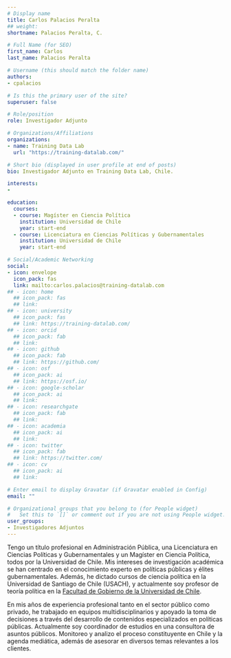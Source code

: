```yaml
---
# Display name
title: Carlos Palacios Peralta
## weight: 
shortname: Palacios Peralta, C.

# Full Name (for SEO)
first_name: Carlos
last_name: Palacios Peralta

# Username (this should match the folder name)
authors:
- cpalacios

# Is this the primary user of the site?
superuser: false

# Role/position
role: Investigador Adjunto

# Organizations/Affiliations
organizations:
- name: Training Data Lab
  url: "https://training-datalab.com/"

# Short bio (displayed in user profile at end of posts)
bio: Investigador Adjunto en Training Data Lab, Chile.

interests:
- 

education:
  courses:
  - course: Magíster en Ciencia Política
    institution: Universidad de Chile
    year: start-end
  - course: Licenciatura en Ciencias Políticas y Gubernamentales
    institution: Universidad de Chile
    year: start-end

# Social/Academic Networking
social:
- icon: envelope
  icon_pack: fas
  link: mailto:carlos.palacios@training-datalab.com
## - icon: home
  ## icon_pack: fas
  ## link: 
## - icon: university
  ## icon_pack: fas
  ## link: https://training-datalab.com/
## - icon: orcid
  ## icon_pack: fab
  ## link: 
## - icon: github
  ## icon_pack: fab
  ## link: https://github.com/
## - icon: osf
  ## icon_pack: ai
  ## link: https://osf.io/
## - icon: google-scholar
  ## icon_pack: ai
  ## link: 
## - icon: researchgate
  ## icon_pack: fab
  ## link: 
## - icon: academia
  ## icon_pack: ai
  ## link: 
## - icon: twitter
  ## icon_pack: fab
  ## link: https://twitter.com/
## - icon: cv
  ## icon_pack: ai
  ## link: 

# Enter email to display Gravatar (if Gravatar enabled in Config)
email: ""

# Organizational groups that you belong to (for People widget)
#   Set this to `[]` or comment out if you are not using People widget.
user_groups:
- Investigadores Adjuntos
---
```


Tengo un título profesional en Administración Pública, una Licenciatura en Ciencias Políticas y Gubernamentales y un Magíster en Ciencia Política, todos por la Universidad de Chile. Mis intereses de investigación académica se han centrado en el conocimiento experto en políticas públicas y élites gubernamentales. Además, he dictado cursos de ciencia política en la Universidad de Santiago de Chile (USACH), y actualmente soy profesor de teoría política en la [Facultad de Gobierno de la Universidad de Chile](https://gobierno.uchile.cl/).

En mis años de experiencia profesional tanto en el sector público como privado, he trabajado en equipos multidisciplinarios y apoyado la toma de decisiones a través del desarrollo de contenidos especializados en políticas públicas. Actualmente soy coordinador de estudios en una consultora de asuntos públicos. Monitoreo y analizo el proceso constituyente en Chile y la agenda mediática, además de asesorar en diversos temas relevantes a los clientes.